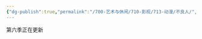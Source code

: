 ```yaml
---
{"dg-publish":true,"permalink":"/700-艺术与休闲/710-影视/713-动漫/不良人/","tags":["追剧/动漫"],"noteIcon":""}
---
```



第六季正在更新